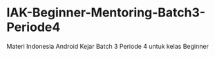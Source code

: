 # IAK-Beginner-Mentoring-Batch3-Periode4
Materi Indonesia Android Kejar Batch 3 Periode 4 untuk kelas Beginner
